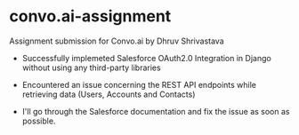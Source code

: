 # convo.ai-assignment
Assignment submission for Convo.ai by Dhruv Shrivastava

- Successfully implemeted Salesforce OAuth2.0 Integration in Django without using any third-party libraries
- Encountered an issue concerning the REST API endpoints while retrieving data (Users, Accounts and Contacts)


- I'll go through the Salesforce documentation and fix the issue as soon as possible. 

